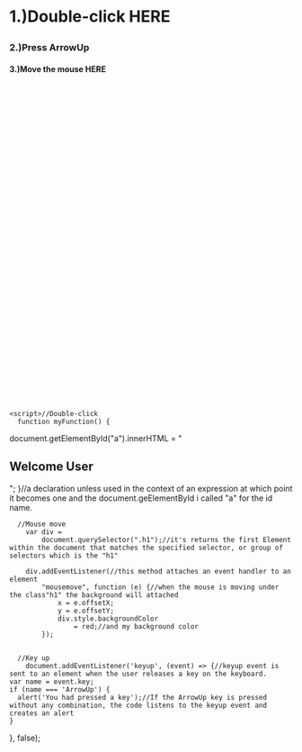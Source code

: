 <!DOCTYPE html>
<html>

<h1><p ondblclick="myFunction()">1.)Double-click HERE</p></h1>
<p id="a"></p>
<h3>2.)Press ArrowUp</h3>
<style>
        .h1 {
            width: 100%;
            height: 600px;
            background-size: cover;// css style This is for the red background
        }
    </style>
    <body>
    <div class="h1"><h4>3.)Move the mouse HERE</h4></div>

  
    <script>//Double-click
      function myFunction() {
  document.getElementById("a").innerHTML = "<h2>Welcome User</h2>";
}//a declaration unless used in the context of an expression at which point it becomes one and the document.geElementById i called "a" for the id name.


      //Mouse move
        var div =
            document.querySelector(".h1");//it's returns the first Element within the document that matches the specified selector, or group of selectors which is the "h1"
  
        div.addEventListener(//this method attaches an event handler to an element
            "mousemove", function (e) {//when the mouse is moving under the class"h1" the background will attached
                x = e.offsetX;
                y = e.offsetY;
                div.style.backgroundColor
                    = red;//and my background color
            });


      //Key up
        document.addEventListener('keyup', (event) => {//keyup event is sent to an element when the user releases a key on the keyboard.
    var name = event.key;
    if (name === 'ArrowUp') {
      alert('You had pressed a key');//If the ArrowUp key is pressed without any combination, the code listens to the keyup event and creates an alert
    } 
  }, false);
    </script>
</body>
</html>
